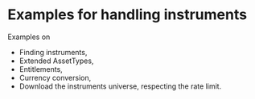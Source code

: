 # Examples for handling instruments

Examples on
- Finding instruments,
- Extended AssetTypes,
- Entitlements,
- Currency conversion,
- Download the instruments universe, respecting the rate limit.
